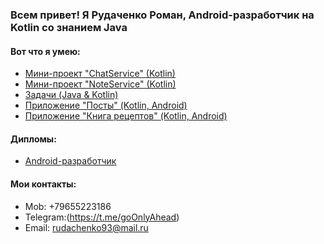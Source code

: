 ### Всем привет! Я Рудаченко Роман, Android-разработчик на Kotlin со знанием Java

#### Вот что я умею:
- [Мини-проект "ChatService" (Kotlin)](https://github.com/justNotOnMyShift/chat-service)
- [Мини-проект "NoteService" (Kotlin)](https://github.com/justNotOnMyShift/note-service)
- [Задачи (Java & Kotlin)](https://github.com/justNotOnMyShift?tab=repositories)
- [Приложение "Посты" (Kotlin, Android)](https://github.com/justNotOnMyShift/first-app-and)
- [Приложение "Книга рецептов" (Kotlin, Android)](https://github.com/justNotOnMyShift/NeRecipe)

#### Дипломы:

- [Android-разработчик](https://github.com/justNotOnMyShift/android-developer-diplom)

#### Мои контакты:

- Mob: +79655223186
- Telegram:(https://t.me/goOnlyAhead)
- Email: rudachenko93@mail.ru
